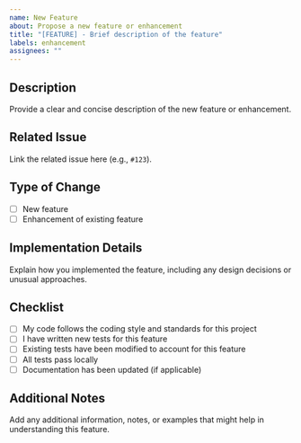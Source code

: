 ```yaml
---
name: New Feature
about: Propose a new feature or enhancement
title: "[FEATURE] - Brief description of the feature"
labels: enhancement
assignees: ""
---
```


## Description

Provide a clear and concise description of the new feature or enhancement.

## Related Issue

Link the related issue here (e.g., `#123`).

## Type of Change

- [ ] New feature
- [ ] Enhancement of existing feature

## Implementation Details

Explain how you implemented the feature, including any design decisions or unusual approaches.

## Checklist

- [ ] My code follows the coding style and standards for this project
- [ ] I have written new tests for this feature
- [ ] Existing tests have been modified to account for this feature
- [ ] All tests pass locally
- [ ] Documentation has been updated (if applicable)

## Additional Notes

Add any additional information, notes, or examples that might help in understanding this feature.
